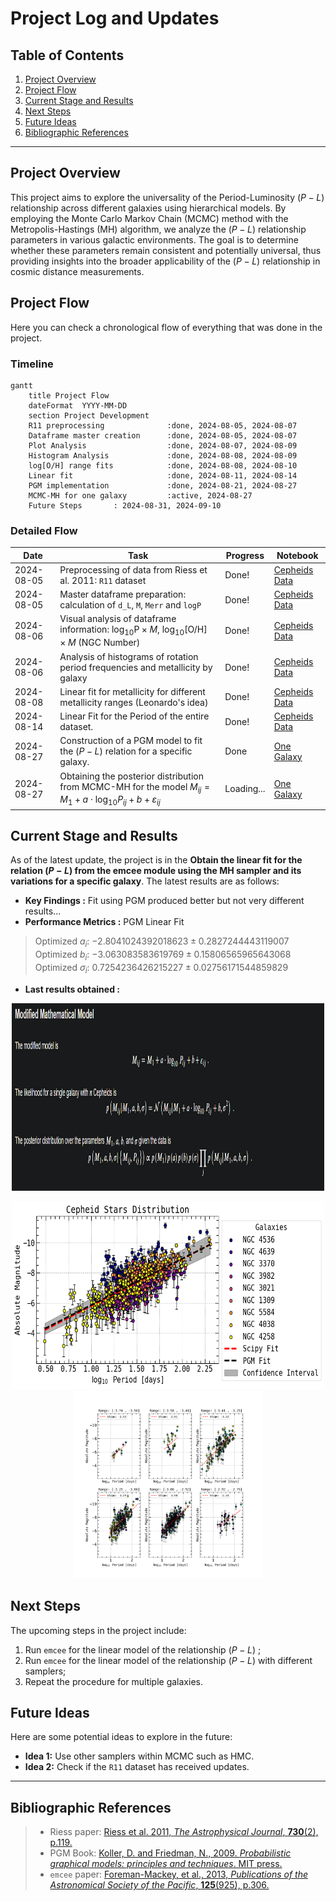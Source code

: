 # Project Log and Updates

## Table of Contents
1. [Project Overview](#project-overview)
2. [Project Flow](#project-flow)
3. [Current Stage and Results](#current-stage-and-results)
4. [Next Steps](#next-steps)
5. [Future Ideas](#future-ideas)
6. [Bibliographic References](#bibliographic-references)

---

## Project Overview
This project aims to explore the universality of the Period-Luminosity $(P−L)$ relationship across different galaxies using hierarchical models. By employing the Monte Carlo Markov Chain (MCMC) method with the Metropolis-Hastings (MH) algorithm, we analyze the $(P-L)$ relationship parameters in various galactic environments. The goal is to determine whether these parameters remain consistent and potentially universal, thus providing insights into the broader applicability of the $(P−L)$ relationship in cosmic distance measurements.

## Project Flow
Here you can check a chronological flow of everything that was done in the project.

### Timeline

```mermaid
gantt
    title Project Flow
    dateFormat  YYYY-MM-DD
    section Project Development
    R11 preprocessing              :done, 2024-08-05, 2024-08-07
    Dataframe master creation      :done, 2024-08-05, 2024-08-07
    Plot Analysis                  :done, 2024-08-07, 2024-08-09
    Histogram Analysis             :done, 2024-08-08, 2024-08-09
    log[O/H] range fits            :done, 2024-08-08, 2024-08-10
    Linear fit                     :done, 2024-08-11, 2024-08-14
    PGM implementation             :done, 2024-08-21, 2024-08-27
    MCMC-MH for one galaxy         :active, 2024-08-27
    Future Steps       : 2024-08-31, 2024-09-10
```

### Detailed Flow

| Date | Task | Progress | Notebook |
| --- | --- | --- | --- |
| 2024-08-05 | Preprocessing of data from Riess et al. 2011: `R11` dataset | Done! | [Cepheids Data](https://github.com/GabrielWendell/Cepheids_Projects/blob/main/Project_1/Cepheids_Data.ipynb) |
| 2024-08-05 | Master dataframe preparation: calculation of `d_L`, `M`, `Merr` and `logP` | Done! | [Cepheids Data](https://github.com/GabrielWendell/Cepheids_Projects/blob/main/Project_1/Cepheids_Data.ipynb) |
| 2024-08-06 | Visual analysis of dataframe information: $\log_{10}\text{P}\times M$, $\log_{10}\left[\text{O/H}\right]\times M$ (NGC Number) | Done! | [Cepheids Data](https://github.com/GabrielWendell/Cepheids_Projects/blob/main/Project_1/Cepheids_Data.ipynb) |	
| 2024-08-06 | Analysis of histograms of rotation period frequencies and metallicity by galaxy | Done! | [Cepheids Data](https://github.com/GabrielWendell/Cepheids_Projects/blob/main/Project_1/Cepheids_Data.ipynb) |
| 2024-08-08 | Linear fit for metallicity for different metallicity ranges (Leonardo's idea) | Done! | [Cepheids Data](https://github.com/GabrielWendell/Cepheids_Projects/blob/main/Project_1/Cepheids_Data.ipynb) |
| 2024-08-14 | Linear Fit for the Period of the entire dataset. | Done! | [Cepheids Data](https://github.com/GabrielWendell/Cepheids_Projects/blob/main/Project_1/Cepheids_Data.ipynb) |
| 2024-08-27 | Construction of a PGM model to fit the $(P-L)$ relation for a specific galaxy. | Done | [One Galaxy](https://github.com/GabrielWendell/Cepheids_Projects/blob/main/Project_1/Cepheids_One_Galaxy.ipynb) |
| 2024-08-27 | Obtaining the posterior distribution from MCMC-MH for the model $M_{ij}=M_{1}+a\cdot\log_{10}P_{ij}+b+\varepsilon_{ij}$ | Loading... | [One Galaxy](https://github.com/GabrielWendell/Cepheids_Projects/blob/main/Project_1/Cepheids_One_Galaxy.ipynb) |



## Current Stage and Results
As of the latest update, the project is in the **Obtain the linear fit for the relation $(P-L)$ from the emcee module using the MH sampler and its variations for a specific galaxy**. The latest results are as follows:
- **Key Findings :** Fit using PGM produced better but not very different results...
- **Performance Metrics :** PGM Linear Fit 
> Optimized $a_{i}$: $-2.8041024392018623 \pm 0.2827244443119007$
> Optimized $b_{i}$: $-3.063083583619769 \pm 0.15806565965643068$
> Optimized $\sigma_{i}$: $0.7254236426215227 \pm 0.02756171544859829$
- **Last results obtained :**
<p align = "center">
  <img src = "img/Modified_Mathematical_Model.png" alt = "Modified Mathematical Model" width = "500" height = "300"/>
</p>
<p align = "center">
  <img src = "Plots/PGM_Fit_X_Scipy_Fit.png" alt = "PGM Fit X Scipy Fit" width = "500" height = "300"/>
  <img src = "https://github.com/GabrielWendell/Cepheids_Projects/blob/main/Project_1/Plots/logO_H_fit_intervals.png" alt = "Linear fit for all Metalicity intervals" width = "300"/>
</p>


## Next Steps
The upcoming steps in the project include:
1. Run `emcee` for the linear model of the relationship $(P-L)$ ;
2. Run `emcee` for the linear model of the relationship $(P-L)$ with different samplers;
3. Repeat the procedure for multiple galaxies.

## Future Ideas
Here are some potential ideas to explore in the future:
- **Idea 1:** Use other samplers within MCMC such as HMC.
- **Idea 2:** Check if the `R11` dataset has received updates.

---

## Bibliographic References
> - Riess paper: [Riess et al. 2011, *The Astrophysical Journal*, **730**(2), p.119.](https://iopscience.iop.org/article/10.1088/0004-637X/730/2/119/meta)
> - PGM Book: [Koller, D. and Friedman, N., 2009. *Probabilistic graphical models: principles and techniques*. MIT press.](http://mcb111.org/w06/KollerFriedman.pdf)
> - `emcee` paper: [Foreman-Mackey, et al., 2013, *Publications of the Astronomical Society of the Pacific*, **125**(925), p.306.](https://iopscience.iop.org/article/10.1086/670067/meta)
